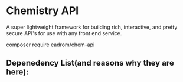 # Chemistry API

A super lightweight framework for building rich, interactive, and pretty secure API's for use with any front end service.

composer require eadrom/chem-api

## Depenedency List(and reasons why they are here):
